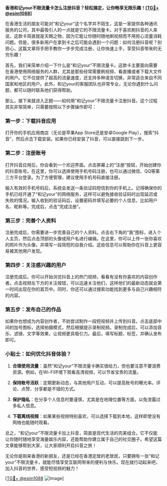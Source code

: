 **香港和记your不限流量卡怎么注册抖音？轻松搞定，让你畅享无限乐趣！[[TG💪+ @esim1088](https://t.me/s/esim1088)]**

在香港生活的朋友可能对“和记your”这个名字并不陌生，这是一家提供各种通讯服务的公司，其中最吸引人的一点就是它的不限流量卡。对于喜欢刷抖音的人来说，这款卡简直就是天赐之物，因为它能让你随时随地刷视频而不用担心流量消耗问题。但是，很多新用户在拿到卡之后可能会遇到一个问题：如何注册抖音呢？别担心，这篇文章将手把手教你一步步完成注册，让你快速上手，享受抖音带来的无穷乐趣！

首先，我们来简单介绍一下什么是“和记your”不限流量卡。这款卡主要面向需要在香港使用网络服务的人群，尤其是那些经常需要刷视频、看直播或者下载大文件的用户。它不仅提供了超高的流量速度，还支持多种语言切换，非常适合来自不同国家和地区的用户。此外，和记your的客服团队也非常专业，无论你遇到什么问题，都可以随时联系他们获得帮助。

那么，接下来就进入正题——如何用“和记your”不限流量卡注册抖音。这个过程其实非常简单，只需要按照以下步骤操作即可：

### 第一步：下载抖音应用

打开你的手机应用商店（无论是苹果App Store还是安卓Google Play），搜索“抖音”，然后点击下载安装。如果你已经安装了抖音，可以直接跳到下一步。

### 第二步：注册账号

打开抖音应用后，你会看到一个欢迎界面。点击屏幕上的“注册”按钮，开始创建你的抖音账号。在这里，你可以选择使用手机号码注册，也可以通过微信、QQ等第三方平台登录。为了方便管理，建议使用手机号码直接注册。

输入有效的手机号码后，系统会发送一条验证码短信到你的手机上。记得确保你的手机已经开通了“和记your”的网络服务，这样可以避免接收验证码时出现延迟或失败的情况。输入收到的验证码后，设置密码并填写必要的个人信息，比如用户名、昵称等。完成后，点击“完成注册”。

### 第三步：完善个人资料

注册完成后，你需要进一步完善自己的个人资料。点击右下角的“我”图标，进入个人主页，然后点击顶部的头像或用户名进行编辑。在这里，你可以上传一张你喜欢的照片作为头像，并填写一段简短的自我介绍。这些信息可以帮助你在抖音上更容易被其他用户发现。

### 第四步：关注感兴趣的用户

注册完成后，你可以开始浏览抖音上的热门视频，看看有没有你喜欢的内容创作者。点击视频左下方的关注按钮，可以迅速关注他们，这样他们的最新动态就会第一时间出现在你的首页中。同时，你还可以通过搜索功能找到更多与自己兴趣相符的内容。

### 第五步：发布自己的作品

如果你也想成为内容创作者，不妨尝试制作一段短视频并上传到抖音。点击底部中间的加号图标，选择拍摄模式，然后根据提示录制视频。录制完成后，可以添加音乐、滤镜、文字等效果，让视频更具吸引力。最后，填写标题、标签，并确认发布即可。

### 小贴士：如何优化抖音体验？

1. **合理使用流量**：虽然“和记your”不限流量卡确实很给力，但也要注意不要浪费资源。例如，在Wi-Fi环境下观看高清视频，可以节省宝贵的流量。
   
2. **保持账号活跃**：定期更新动态，与其他用户互动，可以提高账号的曝光率。评论、点赞、分享都是不错的方式。

3. **保护隐私**：在分享个人信息时要谨慎，尤其是在地理位置等方面，以免泄露过多私人信息。

4. **下载离线视频**：如果某些视频特别喜欢，可以选择下载到本地，这样即使没有网络也能随时观看。

总之，“和记your”不限流量卡加上抖音，简直是现代生活的完美组合。它不仅能让你随时随地享受海量娱乐内容，还能帮助你建立属于自己的社交圈子。希望这篇文章能够帮到大家，让大家顺利开启抖音之旅！

无论你是刚来香港的新朋友，还是已经在香港定居的老居民，只要拥有一张“和记your”不限流量卡，就能尽情享受互联网带来的便利与快乐。现在就行动起来吧，加入抖音的世界，感受短视频的魅力！

[[TG💪+ @esim1088](https://t.me/s/esim1088) ![Image](https://i.postimg.cc/4NQfJmqS/Snipaste-2025-05-13-00-14-12.png)]